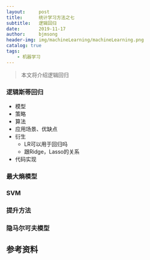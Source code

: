 ```yaml
---
layout:     post
title:      统计学习方法之七
subtitle:   逻辑回归
date:       2019-11-17
author:     bjmsong
header-img: img/machineLearning/machineLearning.png
catalog: true
tags:
    - 机器学习
---
```

>本文将介绍逻辑回归



### 逻辑斯蒂回归

- 模型
- 策略
- 算法
- 应用场景、优缺点
- 衍生
  - LR可以用于回归吗
  - 跟Ridge，Lasso的关系
- 代码实现





### 最大熵模型



### SVM



### 提升方法



### 隐马尔可夫模型





## 参考资料
